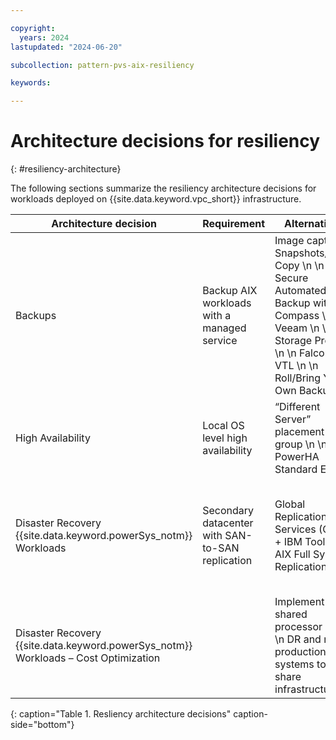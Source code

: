 ```yaml
---

copyright:
  years: 2024
lastupdated: "2024-06-20"

subcollection: pattern-pvs-aix-resiliency

keywords:

---
```


# Architecture decisions for resiliency
{: #resiliency-architecture}

The following sections summarize the resiliency architecture decisions for workloads deployed on {{site.data.keyword.vpc_short}} infrastructure.

| Architecture decision | Requirement | Alternatives | Decision | Rationale |
|------|-------|-------|-------|-----|
| Backups | Backup AIX workloads with a managed service | Image capture Snapshots/Flash Copy \n \n Secure Automated Backup with Compass \n \n Veeam \n \n IBM Storage Protect \n \n Falconstor VTL \n \n Roll/Bring Your Own Backup | Secure Automated Backup with Compass + mksysb | Managed service supporting AIX operating system \n \n Rootvg restore method is required, such as mksysb stored/retrieved from COS. The restored mksysb image applies the AIX configuration details while preserving the Power Virtual Server deployed storage and networking resources. |
| High Availability | Local OS level high availability | “Different Server” placement group \n \n PowerHA Standard Edition | PowerHA Standard Edition | Local availability optimization by allowing for the dynamic reconfiguration of running clusters. \n \n Minimize unscheduled downtime in response to unplanned cluster component failures. |
| Disaster Recovery {{site.data.keyword.powerSys_notm}} Workloads                      | Secondary datacenter with SAN-to-SAN replication  | Global Replication Services (GRS) + IBM Toolkit for AIX Full System Replication                                                              | Global Replication Services (GRS) + AIX Toolkit for AIX Full System Replication  | DR capability for RPO \< 1 hours, RTO \< 1 hours. \n \n IBM Toolkit for AIX from Technology Services enables automate disaster recovery functions and capabilities on the {{site.data.keyword.cloud_notm}} by integrating {{site.data.keyword.powerSys_notm}} with the capabilities of GRS. |
| Disaster Recovery {{site.data.keyword.powerSys_notm}} Workloads – Cost Optimization | | Implement shared processor Pool \n DR and non-production systems to share infrastructure. | Implement shared processor Pool | Set up shared processor pool to reserve capacity in the secondary region. Set up DR systems on minimum sized VMs to save operating cost. This is a Power Systems virtual server special feature.                                                                                  |
{: caption="Table 1. Resliency architecture decisions" caption-side="bottom"}
